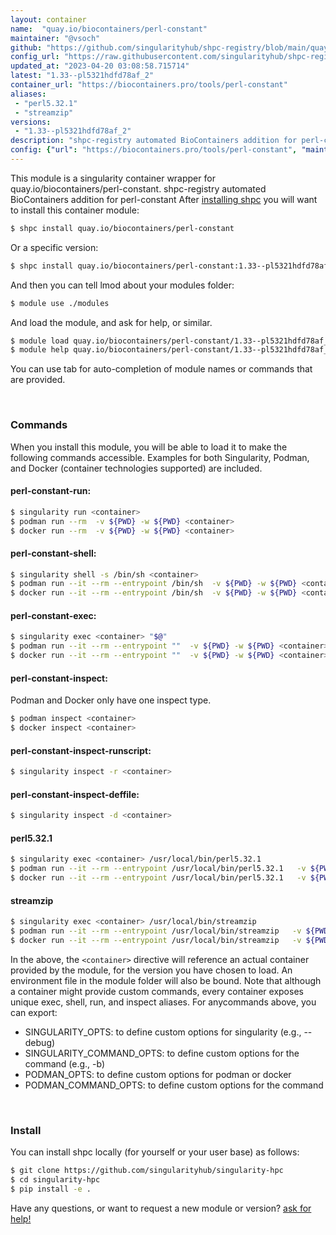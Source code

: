 ```yaml
---
layout: container
name:  "quay.io/biocontainers/perl-constant"
maintainer: "@vsoch"
github: "https://github.com/singularityhub/shpc-registry/blob/main/quay.io/biocontainers/perl-constant/container.yaml"
config_url: "https://raw.githubusercontent.com/singularityhub/shpc-registry/main/quay.io/biocontainers/perl-constant/container.yaml"
updated_at: "2023-04-20 03:08:58.715714"
latest: "1.33--pl5321hdfd78af_2"
container_url: "https://biocontainers.pro/tools/perl-constant"
aliases:
 - "perl5.32.1"
 - "streamzip"
versions:
 - "1.33--pl5321hdfd78af_2"
description: "shpc-registry automated BioContainers addition for perl-constant"
config: {"url": "https://biocontainers.pro/tools/perl-constant", "maintainer": "@vsoch", "description": "shpc-registry automated BioContainers addition for perl-constant", "latest": {"1.33--pl5321hdfd78af_2": "sha256:3eed86e6c3cae24f0349aace9ccb9ecc4726f4071c5771e4bab20ea6cfa10968"}, "tags": {"1.33--pl5321hdfd78af_2": "sha256:3eed86e6c3cae24f0349aace9ccb9ecc4726f4071c5771e4bab20ea6cfa10968"}, "docker": "quay.io/biocontainers/perl-constant", "aliases": {"perl5.32.1": "/usr/local/bin/perl5.32.1", "streamzip": "/usr/local/bin/streamzip"}}
---
```


This module is a singularity container wrapper for quay.io/biocontainers/perl-constant.
shpc-registry automated BioContainers addition for perl-constant
After [installing shpc](#install) you will want to install this container module:


```bash
$ shpc install quay.io/biocontainers/perl-constant
```

Or a specific version:

```bash
$ shpc install quay.io/biocontainers/perl-constant:1.33--pl5321hdfd78af_2
```

And then you can tell lmod about your modules folder:

```bash
$ module use ./modules
```

And load the module, and ask for help, or similar.

```bash
$ module load quay.io/biocontainers/perl-constant/1.33--pl5321hdfd78af_2
$ module help quay.io/biocontainers/perl-constant/1.33--pl5321hdfd78af_2
```

You can use tab for auto-completion of module names or commands that are provided.

<br>

### Commands

When you install this module, you will be able to load it to make the following commands accessible.
Examples for both Singularity, Podman, and Docker (container technologies supported) are included.

#### perl-constant-run:

```bash
$ singularity run <container>
$ podman run --rm  -v ${PWD} -w ${PWD} <container>
$ docker run --rm  -v ${PWD} -w ${PWD} <container>
```

#### perl-constant-shell:

```bash
$ singularity shell -s /bin/sh <container>
$ podman run --it --rm --entrypoint /bin/sh  -v ${PWD} -w ${PWD} <container>
$ docker run --it --rm --entrypoint /bin/sh  -v ${PWD} -w ${PWD} <container>
```

#### perl-constant-exec:

```bash
$ singularity exec <container> "$@"
$ podman run --it --rm --entrypoint ""  -v ${PWD} -w ${PWD} <container> "$@"
$ docker run --it --rm --entrypoint ""  -v ${PWD} -w ${PWD} <container> "$@"
```

#### perl-constant-inspect:

Podman and Docker only have one inspect type.

```bash
$ podman inspect <container>
$ docker inspect <container>
```

#### perl-constant-inspect-runscript:

```bash
$ singularity inspect -r <container>
```

#### perl-constant-inspect-deffile:

```bash
$ singularity inspect -d <container>
```


#### perl5.32.1

```bash
$ singularity exec <container> /usr/local/bin/perl5.32.1
$ podman run --it --rm --entrypoint /usr/local/bin/perl5.32.1   -v ${PWD} -w ${PWD} <container> -c " $@"
$ docker run --it --rm --entrypoint /usr/local/bin/perl5.32.1   -v ${PWD} -w ${PWD} <container> -c " $@"
```


#### streamzip

```bash
$ singularity exec <container> /usr/local/bin/streamzip
$ podman run --it --rm --entrypoint /usr/local/bin/streamzip   -v ${PWD} -w ${PWD} <container> -c " $@"
$ docker run --it --rm --entrypoint /usr/local/bin/streamzip   -v ${PWD} -w ${PWD} <container> -c " $@"
```



In the above, the `<container>` directive will reference an actual container provided
by the module, for the version you have chosen to load. An environment file in the
module folder will also be bound. Note that although a container
might provide custom commands, every container exposes unique exec, shell, run, and
inspect aliases. For anycommands above, you can export:

 - SINGULARITY_OPTS: to define custom options for singularity (e.g., --debug)
 - SINGULARITY_COMMAND_OPTS: to define custom options for the command (e.g., -b)
 - PODMAN_OPTS: to define custom options for podman or docker
 - PODMAN_COMMAND_OPTS: to define custom options for the command

<br>

### Install

You can install shpc locally (for yourself or your user base) as follows:

```bash
$ git clone https://github.com/singularityhub/singularity-hpc
$ cd singularity-hpc
$ pip install -e .
```

Have any questions, or want to request a new module or version? [ask for help!](https://github.com/singularityhub/singularity-hpc/issues)